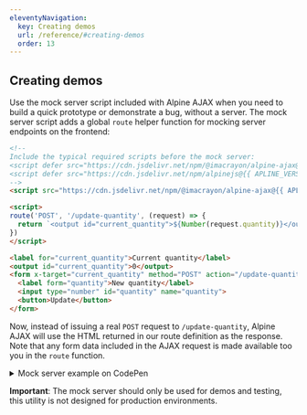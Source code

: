 ```yaml
---
eleventyNavigation:
  key: Creating demos
  url: /reference/#creating-demos
  order: 13
---
```


## Creating demos

Use the mock server script included with Alpine AJAX when you need to build a quick prototype or demonstrate a bug, without a server. The mock server script adds a global `route` helper function for mocking server endpoints on the frontend:

```html
<!--
Include the typical required scripts before the mock server:
<script defer src="https://cdn.jsdelivr.net/npm/@imacrayon/alpine-ajax@{{ APLINE_AJAX_VERSION }}/dist/cdn.min.js"></script>
<script defer src="https://cdn.jsdelivr.net/npm/alpinejs@{{ APLINE_VERSION }}/dist/cdn.min.js"></script>
-->
<script src="https://cdn.jsdelivr.net/npm/@imacrayon/alpine-ajax@{{ APLINE_AJAX_VERSION }}/dist/server.js"></script>

<script>
route('POST', '/update-quantity', (request) => {
  return `<output id="current_quantity">${Number(request.quantity)}</output>`
})
</script>

<label for="current_quantity">Current quantity</label>
<output id="current_quantity">0</output>
<form x-target="current_quantity" method="POST" action="/update-quantity">
  <label form="quantity">New quantity</label>
  <input type="number" id="quantity" name="quantity">
  <button>Update</button>
</form>
```

Now, instead of issuing a real `POST` request to `/update-quantity`, Alpine AJAX will use the HTML returned in our route definition as the response. Note that any form data included in the AJAX request is made available too you in the `route` function.

<details>
  <summary>Mock server example on CodePen</summary>
  <div>
    <p class="codepen" data-height="300" data-default-tab="html,result" data-slug-hash="NWLZOrP" data-user="imacrayon" style="height: 300px; box-sizing: border-box; display: flex; align-items: center; justify-content: center; border: 2px solid; margin: 1em 0; padding: 1em;">
      <span>See the Pen <a href="https://codepen.io/imacrayon/pen/NWLZOrP">
      Alpine AJAX Demo</a> by Christian Taylor (<a href="https://codepen.io/imacrayon">@imacrayon</a>)
      on <a href="https://codepen.io">CodePen</a>.</span>
    </p>
    <script async src="https://cpwebassets.codepen.io/assets/embed/ei.js"></script>
  </div>
</details>

**Important**: The mock server should only be used for demos and testing, this utility is not designed for production environments.
